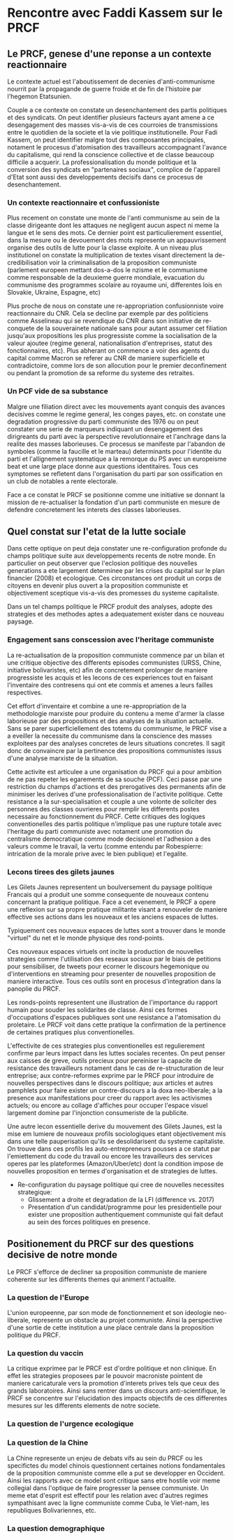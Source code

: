 # Rencontre avec Faddi Kassem sur le PRCF

## Le PRCF, genese d'une reponse a un contexte reactionnaire
Le contexte actuel est l'aboutissement de decenies d'anti-communisme nourrit par la propagande de guerre froide et de fin de l'histoire par l'hegemon Etatsunien.

Couple a ce contexte on constate un desenchantement des partis politiques et des syndicats. On peut identifier plusieurs facteurs ayant amene a ce desengagement des masses vis-a-vis de ces courroies de transmissions entre le quotidien de la societe et la vie politique institutionelle. Pour Fadi Kassem, on peut identifier malgre tout des composantes principales, notament le procesus d'atomisation des travailleurs accompagnant l'avance du capitalisme, qui rend la conscience collective et de classe beaucoup difficile a acquerir. La professionalisation du monde politique et la conversion des syndicats en "partenaires sociaux", complice de l'appareil d'Etat sont aussi des developpements decisifs dans ce procesus de desenchantement. 

### Un contexte reactionnaire et confussioniste
Plus recement on constate une monte de l'anti communisme au sein de la classe dirigeante dont les attaques ne negligent aucun aspect ni meme la langue et le sens des mots. Ce dernier point est particulierement essentiel, dans la mesure ou le devouement des mots represente un appauvrissement organise des outils de lutte pour la classe exploite. A un niveau plus institutionel on constate la multiplication de textes visant directement la de-credibilisation voir la criminalisation de la proposition communiste (parlement europeen mettant dos-a-dos le nzisme et le communisme comme responsable de la deuxieme guerre mondiale, evacuation du communisme des programmes scolaire au royaume uni, differentes lois en Slovakie, Ukraine, Espagne, etc)

Plus proche de nous on constate une re-appropriation confusionniste voire reactionnaire du CNR. Cela se decline par exemple par des politiciens comme Asselineau qui se revendique du CNR dans son initiative de re-conquete de la souverainete nationale sans pour autant assumer cet filiation jusqu'aux propositions les plus progressiste comme la socialisation de la valeur ajoutee (regime general, nationalisation d'entreprises, statut des fonctionnaires, etc). Plus abherant on commence a voir des agents du capital comme Macron se referer au CNR de maniere superficielle et contradictoire, comme lors de son allocution pour le premier deconfinement ou pendant la promotion de sa reforme du systeme des retraites.

### Un PCF vide de sa substance
Malgre une filiation direct avec les mouvements ayant conquis des avances decisives comme le regime general, les conges payes, etc. on constate une degradation progressive du parti communiste des 1976 ou on peut constater une serie de marqueurs indiquant un desengagement des dirigreants du parti avec la perspective revolutionnaire et l'anchrage dans la realite des masses laborieuses. Ce procesus se manifeste par l'abandon de symboles (comme la faucille et le marteau) determinants pour l'identite du parti et l'allignement systematique a la remorque du PS avec un europeisme beat et une large place donne aux questions identitaires. Tous ces symptomes se refletent dans l'organisation du parti par son ossification en un club de notables a rente electorale.

Face a ce constat le PRCF se positionne comme une initiative se donnant la mission de re-actualiser la fondation d'un parti communiste en mesure de defendre concretement les interets des classes laborieuses.
## Quel constat sur l'etat de la lutte sociale
Dans cette optique on peut deja constater une re-configuration profonde du champs politique suite aux developpements recents de notre monde. En particulier on peut observer que l'eclosion politique des nouvelles generations a ete largement determinee par les crises du capital sur le plan financier (2008) et ecologique. Ces circonstances ont produit un corps de citoyens en devenir plus ouvert a la proposition communiste et objectivement sceptique vis-a-vis des promesses du systeme capitaliste.

Dans un tel champs politique le PRCF produit des analyses, adopte des strategies et des methodes aptes a adequatement exister dans ce nouveau paysage. 
### Engagement sans conscession avec l'heritage communiste

La re-actualisation de la proposition communiste commence par un bilan et une critique objective des differents episodes communistes (URSS, Chine, initiative bolivaristes, etc) afin de concretement prolonger de maniere progressiste les acquis et les lecons de ces experiences tout en faisant l'inventaire des contresens qui ont ete commis et amenes a leurs failles respectives.

Cet effort d'inventaire et combine a une re-appropriation de la methodologie marxiste pour produire du contenu a meme d'armer la classe laborieuse par des propositions et des analyses de la situation actuelle. Sans se parer superficiellement des totems du communisme, le PRCF vise a a eveiller la necessite du communisme dans la conscience des masses exploitees par des analyses concretes de leurs situations concretes. Il sagit donc de convaincre par la pertinence des propositions communistes issus d'une analyse marxiste de la situation.

Cette activite est articulee a une organisation du PRCF qui a pour ambition de ne pas repeter les egarements de sa souche (PCF). Ceci passe par une restriction du champs d'actions et des prerogatives des permanents afin de minimiser les derives d'une professionalisation de l'activite politique. Cette resistance a la sur-specialisation et couple a une volonte de soliciter des personnes des classes ouvrieres pour remplir les differents postes necessaire au fonctionnement du PRCF. Cette critiques des logiques conventionelles des partis politique n'implique pas une rupture totale avec l'heritage du parti communiste avec notament une promotion du centralisme democratique comme mode decisionel et l'adhesion a des valeurs comme le travail, la vertu (comme entendu par Robespierre: intrication de la morale prive avec le bien publique) et l'egalite.

### Lecons tirees des gilets jaunes
Les Gilets Jaunes representent un boulversement du paysage politique Francais qui a produit une somme consequente de nouveaux contenu concernant la pratique politique. Face a cet evenement, le PRCF a opere une reflexion sur sa propre pratique militante visant a renouveler de maniere effective ses actions dans les nouveaux et les anciens espaces de luttes.

Typiquement ces nouveaux espaces de luttes sont a trouver dans le monde "virtuel" du net et le monde physique des rond-points. 

Ces nouveaux espaces virtuels ont incite la production de nouvelles strategies comme l'utilisation des reseaux sociaux par le biais de petitions pour sensibiliser, de tweets pour ecorner le discours hegemonique ou d'interventions en streaming pour presenter de nouvelles proposition de maniere interactive. Tous ces outils sont en procesus d'integration dans la panoplie du PRCF.

Les ronds-points representent une illustration de l'importance du rapport humain pour souder les solidarites de classe. Ainsi ces formes d'occupations d'espaces publiques sont une resistance a l'atomisation du proletaire. Le PRCF voit dans cette pratique la confirmation de la pertinence de certaines pratiques plus conventionelles.

L'effectivite de ces strategies plus conventionelles est regulierement confirme par leurs impact dans les luttes sociales recentes. On peut penser aux caisses de greve, outils precieux pour pereiniser la capacite de resistance des travailleurs notament dans le cas de re-structuration de leur entreprise; aux contre-reformes exprime par le PRCF pour introduire de nouvelles perspectives dans le discours politique; aux articles et autres pamphlets pour faire exister un contre-discours a la doxa neo-liberale; a la presence aux manifestations pour creer du rapport avec les activismes actuels; ou encore au collage d'affiches pour occuper l'espace visuel largement domine par l'injonction consumeriste de la publicite. 

Une autre lecon essentielle derive du mouvement des Gilets Jaunes, est la mise em lumiere de nouveaux profils sociologiques etant objectivement mis dans une telle pauperisation qu'ils se desolidarisent du systeme capitaliste. On trouve dans ces profils les auto-entrepreneurs pousses a ce statut par l'emiettement du code du travail ou encore les travailleurs des services operes par les plateformes (Amazon/Uber/etc) dont la condition impose de nouvelles proposition en termes d'organisation et de strategies de luttes.
 
- Re-configuration du paysage politique qui cree de nouvelles necessites strategique:
    - Glissement a droite et degradation de la LFI (difference vs. 2017)
    - Presentation d'un candidat/programme pour les presidentielle pour exister une proposition authentiquement communiste qui fait defaut au sein des forces politiques en presence.
## Positionement du PRCF sur des questions decisive de notre monde
Le PRCF s'efforce de decliner sa proposition communiste de maniere coherente sur les differents themes qui animent l'actualite.
### La question de l'Europe
L'union europeenne, par son mode de fonctionnement et son ideologie neo-liberale, represente un obstacle au projet communiste. Ainsi la perspective d'une sortie de cette institution a une place centrale dans la proposition politique du PRCF.
### La question du vaccin
La critique exprimee par le PRCF est d'ordre politique et non clinique. En effet les strategies proposees par le pouvoir macroniste pointent de maniere caricaturale vers la promotion d'interets prives tels que ceux des grands laboratoires. Ainsi sans rentrer dans un discours anti-scientifique, le PRCF se concentre sur l'elucidation des impacts objectifs de ces differentes mesures sur les differents elements de notre societe. 
### La question de l'urgence ecologique

### La question de la Chine
La Chine represente un enjeu de debats vifs au sein du PRCF ou les specifictes du model chinois questionnent certaines notions fondamentales de la proposition communiste comme elle a put se developper en Occident. Ainsi les rapports avec ce model sont critique sans etre hostile voir meme collegial dans l'optique de faire progresser la pensee communiste. Un meme etat d'esprit est effectif pour les relation avec d'autres regimes sympathisant avec la ligne communiste comme Cuba, le Viet-nam, les republiques Bolivariennes, etc.
### La question demographique
